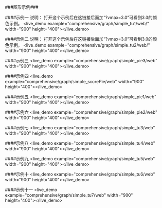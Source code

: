 ###图形示例###

####示例一
    说明： 打开这个示例后在这链接后面加“?vmax=3.0”可看到3.0的颜色示例。
<live_demo example="comprehensive/graph/simple_tu1/web/" width="900" height="400"></live_demo>

####示例二
    说明： 打开这个示例后在这链接后面加“?vmax=3.0”可看到3.0的颜色示例。
<live_demo example="comprehensive/graph/simple_tu2/web/" width="900" height="400"></live_demo>

####示例三
<live_demo example="comprehensive/graph/simple_pie3/web" width="900" height="400"></live_demo>

####示例四
<live_demo example="comprehensive/graph/simple_scorePie/web" width="900" height="400"></live_demo>

####示例五
<live_demo example="comprehensive/graph/simple_pie1/web" width="900" height="400"></live_demo>

####示例六
<live_demo example="comprehensive/graph/simple_pie2/web" width="900" height="400"></live_demo>

####示例七
<live_demo example="comprehensive/graph/simple_tu3/web" width="900" height="400"></live_demo>

####示例八
<live_demo example="comprehensive/graph/simple_tu4/web" width="900" height="400"></live_demo>

####示例九
<live_demo example="comprehensive/graph/simple_tu5/web" width="900" height="400"></live_demo>

####示例十
<live_demo example="comprehensive/graph/simple_tu6/web" width="900" height="400"></live_demo>

####示例十一
<live_demo example="comprehensive/graph/simple_tu7/web" width="900" height="400"></live_demo>





